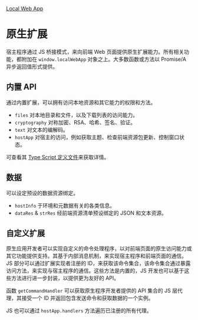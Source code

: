 [Local Web App](../localwebapp/shuoming)

# 原生扩展

宿主程序通过 JS 桥接模式，来向前端 Web 页面提供原生扩展能力。所有相关功能，都附加在 `window.localWebApp` 对象之上。大多数函数或方法以 Promise/A 异步返回值形式提供。

## 内置 API

通过内置扩展，可以拥有访问本地资源和其它能力的权限和方法。

- `files` 对本地目录和文件，以及下载列表的访问能力。
- `cryptography` 对称加密、RSA、哈希、签名、验证。
- `text` 对文本的编解码。
- `hostApp` 对宿主的访问，例如获取主题、检查前端资源包更新、控制窗口状态。

可查看其 [Type Script 定义文件](https://raw.githubusercontent.com/nuscien/winkit/main/FileBrowser/src/localWebApp.d.ts)来获取详情。

## 数据

可以设定预设的数据资源绑定。

- `hostInfo` 于环境和元数据有关的各类信息。
- `dataRes` & `strRes` 经前端资源清单预设绑定的 JSON 和文本资源。

## 自定义扩展

原生应用开发者可以实现自定义的命令处理程序，以对前端页面的原生访问能力或其它功能提供支持。其基于内部消息机制，来实现宿主程序和前端页面的通信。JS 部分可以通过扩展实现者注册的 ID，来获取该命令集合，该命令集合通过暴露访问方法，来实现与宿主程序的通信。这些方法是内置的，JS 开发也可以基于这些方法进行进一步封装，以提供更为友好的 API。

函数 `getCommandHandler` 可以获取原生程序开发者提供的 API 集合的 JS 层代理，其接受一个 ID 并返回包含发送命令和获取数据的一个实例。

JS 也可以通过 `hostApp.handlers` 方法遍历已注册的所有代理。
